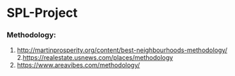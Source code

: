 # SPL-Project

### Methodology: 
1. http://martinprosperity.org/content/best-neighbourhoods-methodology/
2.https://realestate.usnews.com/places/methodology
3. https://www.areavibes.com/methodology/

